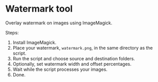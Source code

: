 # Watermark tool

Overlay watermark on images using ImageMagick.

Steps:
1. Install ImageMagick.
2. Place your watermark, `watermark.png`, in the same directory as the script.
3. Run the script and choose source and destination folders.
4. Optionally, set watermark width and offset percentages.
5. Wait while the script processes your images.
6. Done.